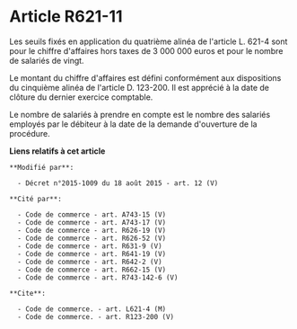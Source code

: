 # Article R621-11

Les seuils fixés en application du quatrième alinéa de l'article L. 621-4 sont pour le chiffre d'affaires hors taxes de 3 000
000 euros et pour le nombre de salariés de vingt.

Le montant du chiffre d'affaires est défini conformément aux dispositions du cinquième alinéa de l'article D. 123-200. Il est
apprécié à la date de clôture du dernier exercice comptable.

Le nombre de salariés à prendre en compte est le nombre des salariés employés par le débiteur à la date de la demande
d'ouverture de la procédure.

**Liens relatifs à cet article**

	**Modifié par**:

	  - Décret n°2015-1009 du 18 août 2015 - art. 12 (V)

	**Cité par**:

	  - Code de commerce - art. A743-15 (V)
	  - Code de commerce - art. A743-17 (V)
	  - Code de commerce - art. R626-19 (V)
	  - Code de commerce - art. R626-52 (V)
	  - Code de commerce - art. R631-9 (V)
	  - Code de commerce - art. R641-19 (V)
	  - Code de commerce - art. R642-2 (V)
	  - Code de commerce - art. R662-15 (V)
	  - Code de commerce - art. R743-142-6 (V)

	**Cite**:

	  - Code de commerce. - art. L621-4 (M)
	  - Code de commerce. - art. R123-200 (V)
